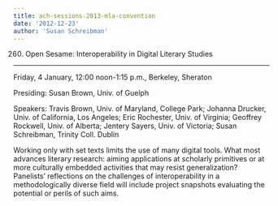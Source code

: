 ```yaml
---
title: ach-sessions-2013-mla-convention
date: '2012-12-23'
author: 'Susan Schreibman'
---
```

260. Open Sesame: Interoperability in Digital Literary Studies
--------------------------------------------------------------

Friday, 4 January, 12:00 noon-1:15 p.m., Berkeley, Sheraton

Presiding: Susan Brown, Univ. of Guelph

Speakers: Travis Brown, Univ. of Maryland, College Park; Johanna Drucker, Univ. of California, Los Angeles; Eric Rochester, Univ. of Virginia; Geoffrey Rockwell, Univ. of Alberta; Jentery Sayers, Univ. of Victoria; Susan Schreibman, Trinity Coll. Dublin

Working only with set texts limits the use of many digital tools. What most advances literary research: aiming applications at scholarly primitives or at more culturally embedded activities that may resist generalization? Panelists’ reflections on the challenges of interoperability in a methodologically diverse field will include project snapshots evaluating the potential or perils of such aims.